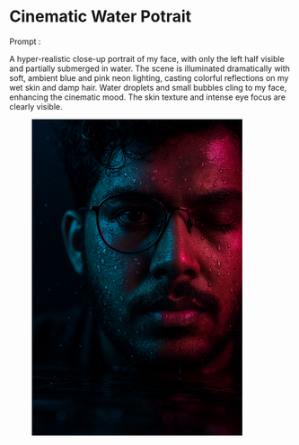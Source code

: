 # Cinematic Water Potrait

Prompt :&#x20;

A hyper-realistic close-up portrait of my face, with only the left half visible and partially submerged in water. The scene is illuminated dramatically with soft, ambient blue and pink neon lighting, casting colorful reflections on my wet skin and damp hair. Water droplets and small bubbles cling to my face, enhancing the cinematic mood. The skin texture and intense eye focus are clearly visible.

<figure><img src="../.gitbook/assets/image (2).png" alt="" width="375"><figcaption></figcaption></figure>
